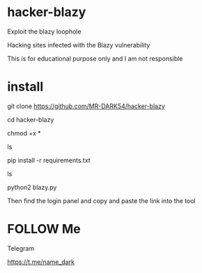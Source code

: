 # hacker-blazy

Exploit the blazy loophole 

Hacking sites infected with the Blazy vulnerability 

This is for educational purpose only and I am not responsible 





# install 




git clone https://github.com/MR-DARK54/hacker-blazy




cd hacker-blazy




chmod +x *





ls




pip install -r requirements.txt







ls







python2 blazy.py



Then find the login panel and copy and paste the link into the tool 















# FOLLOW Me 

Telegram 

https://t.me/name_dark





